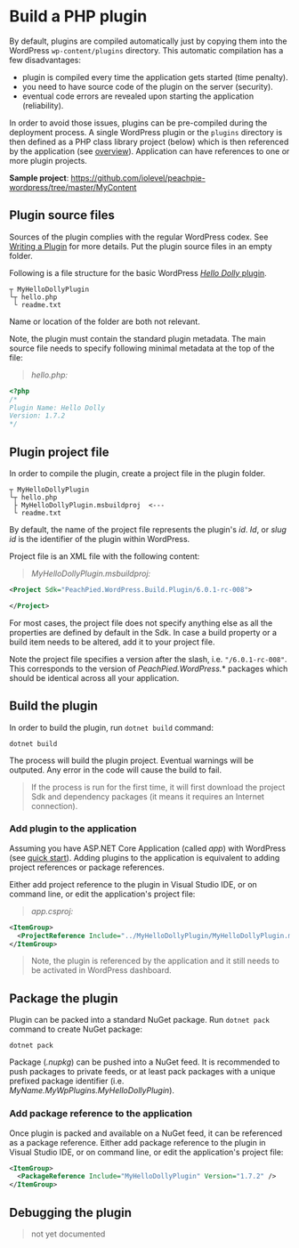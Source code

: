 # Build a PHP plugin

By default, plugins are compiled automatically just by copying them into the WordPress `wp-content/plugins` directory. This automatic compilation has a few disadvantages:

- plugin is compiled every time the application gets started (time penalty).
- you need to have source code of the plugin on the server (security).
- eventual code errors are revealed upon starting the application (reliability).

In order to avoid those issues, plugins can be pre-compiled during the deployment process. A single WordPress plugin or the `plugins` directory is then defined as a PHP class library project (below) which is then referenced by the application (see [overview](overview)). Application can have references to one or more plugin projects.

**Sample project**: https://github.com/iolevel/peachpie-wordpress/tree/master/MyContent

## Plugin source files

Sources of the plugin complies with the regular WordPress codex. See [Writing a Plugin](https://codex.wordpress.org/Writing_a_Plugin) for more details. Put the plugin source files in an empty folder.

Following is a file structure for the basic WordPress [*Hello Dolly* plugin](https://wordpress.org/plugins/hello-dolly/).

```shell
┬ MyHelloDollyPlugin
└┬ hello.php
 └ readme.txt
```

Name or location of the folder are both not relevant.

Note, the plugin must contain the standard plugin metadata. The main source file needs to specify following minimal metadata at the top of the file:

> *hello.php:*
```php
<?php
/*
Plugin Name: Hello Dolly
Version: 1.7.2
*/

```

## Plugin project file

In order to compile the plugin, create a project file in the plugin folder.

```shell
┬ MyHelloDollyPlugin
└┬ hello.php
 ├ MyHelloDollyPlugin.msbuildproj  <---
 └ readme.txt
```

By default, the name of the project file represents the plugin's *id*. *Id*, or *slug id* is the identifier of the plugin within WordPress.

Project file is an XML file with the following content:

> *MyHelloDollyPlugin.msbuildproj:*
```xml
<Project Sdk="PeachPied.WordPress.Build.Plugin/6.0.1-rc-008">

</Project>
```

For most cases, the project file does not specify anything else as all the properties are defined by default in the Sdk. In case a build property or a build item needs to be altered, add it to your project file.

Note the project file specifies a version after the slash, i.e. `"/6.0.1-rc-008"`. This corresponds to the version of *PeachPied.WordPress.** packages which should be identical across all your application.

## Build the plugin

In order to build the plugin, run `dotnet build` command:

```shell
dotnet build
```

The process will build the plugin project. Eventual warnings will be outputed. Any error in the code will cause the build to fail.

> If the process is run for the first time, it will first download the project Sdk and dependency packages (it means it requires an Internet connection).

### Add plugin to the application

Assuming you have ASP.NET Core Application (called *app*) with WordPress (see [quick start](../overview/#quick-start)). Adding plugins to the application is equivalent to adding project references or package references.

Either add project reference to the plugin in Visual Studio IDE, or on command line, or edit the application's project file:

> *app.csproj:*
```xml
<ItemGroup>
  <ProjectReference Include="../MyHelloDollyPlugin/MyHelloDollyPlugin.msbuildproj" />
</ItemGroup>
```

> Note, the plugin is referenced by the application and it still needs to be activated in WordPress dashboard.

## Package the plugin

Plugin can be packed into a standard NuGet package. Run `dotnet pack` command to create NuGet package:

```shell
dotnet pack
```

Package (*.nupkg*) can be pushed into a NuGet feed. It is recommended to push packages to private feeds, or at least pack packages with a unique prefixed package identifier (i.e. *MyName.MyWpPlugins.MyHelloDollyPlugin*).

### Add package reference to the application

Once plugin is packed and available on a NuGet feed, it can be referenced as a package reference. Either add package reference to the plugin in Visual Studio IDE, or on command line, or edit the application's project file:

```xml
<ItemGroup>
  <PackageReference Include="MyHelloDollyPlugin" Version="1.7.2" />
</ItemGroup>
```

## Debugging the plugin

> not yet documented